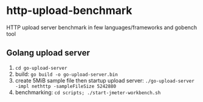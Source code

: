 # http-upload-benchmark
HTTP upload server benchmark in few languages/frameworks and gobench tool

## Golang upload server
1. `cd go-upload-server`
1. build: `go build -o go-upload-server.bin`
2. create 5MiB sample file then startup upload server: `./go-upload-server -impl nethttp -sampleFileSize 5242880`
3. benchmarking: `cd scripts; ./start-jmeter-workbench.sh`
